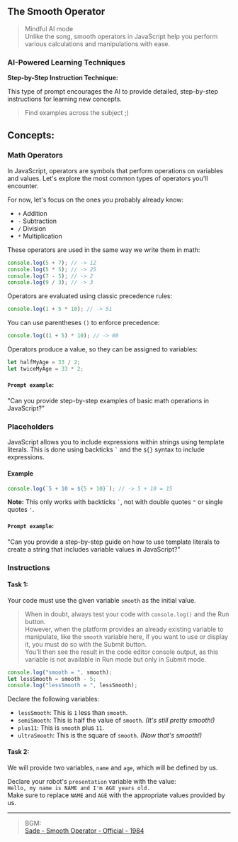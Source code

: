 ## The Smooth Operator

> Mindful AI mode  
> Unlike the song, smooth operators in JavaScript help you perform various calculations and manipulations with ease.

### AI-Powered Learning Techniques

**Step-by-Step Instruction Technique:**

This type of prompt encourages the AI to provide detailed, step-by-step instructions for learning new concepts.

> Find examples across the subject ;)

## Concepts:

### Math Operators

In JavaScript, operators are symbols that perform operations on variables and values. Let's explore the most common types of operators you'll encounter.

For now, let's focus on the ones you probably already know:

- `+` Addition
- `-` Subtraction
- `/` Division
- `*` Multiplication

These operators are used in the same way we write them in math:

```js
console.log(5 + 7); // -> 12
console.log(5 * 5); // -> 25
console.log(7 - 5); // -> 2
console.log(9 / 3); // -> 3
```

Operators are evaluated using classic precedence rules:

```js
console.log(1 + 5 * 10); // -> 51
```

You can use parentheses `()` to enforce precedence:

```js
console.log((1 + 5) * 10); // -> 60
```

Operators produce a value, so they can be assigned to variables:

```js
let halfMyAge = 33 / 2;
let twiceMyAge = 33 * 2;
```

#### **`Prompt example`**:

"Can you provide step-by-step examples of basic math operations in JavaScript?"

### Placeholders

JavaScript allows you to include expressions within strings using template literals. This is done using backticks `` ` `` and the `${}` syntax to include expressions.

#### Example

```js
console.log(`5 + 10 = ${5 + 10}`); // -> 5 + 10 = 15
```

**Note:** This only works with backticks `` ` ``, not with double quotes `"` or single quotes `'`.

#### **`Prompt example`**:

"Can you provide a step-by-step guide on how to use template literals to create a string that includes variable values in JavaScript?"

### Instructions

#### Task 1:

Your code must use the given variable `smooth` as the initial value.

> When in doubt, always test your code with `console.log()` and the Run button.  
> However, when the platform provides an already existing variable to manipulate, like the `smooth` variable here, if you want to use or display it, you must do so with the Submit button.  
> You'll then see the result in the code editor console output, as this variable is not available in Run mode but only in Submit mode.

```js
console.log("smooth = ", smooth);
let lessSmooth = smooth - 5;
console.log("lessSmooth = ", lessSmooth);
```

Declare the following variables:

- `lessSmooth`: This is `1` less than `smooth`.
- `semiSmooth`: This is half the value of `smooth`. _(It's still pretty smooth!)_
- `plus11`: This is `smooth` plus `11`.
- `ultraSmooth`: This is the square of `smooth`. _(Now that's smooth!)_

#### Task 2:

We will provide two variables, `name` and `age`, which will be defined by us.

Declare your robot's `presentation` variable with the value:  
`Hello, my name is NAME and I'm AGE years old.`  
Make sure to replace `NAME` and `AGE` with the appropriate values provided by us.

---

> BGM:  
> [Sade - Smooth Operator - Official - 1984](https://www.youtube.com/watch?v=4TYv2PhG89A)
